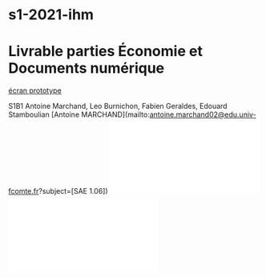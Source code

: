 # s1-2021-ihm
# Livrable parties Économie et Documents numérique
[écran prototype](doc/MARCHAND_Antoine_SAE106_S1B1_Visiper.pdf)

S1B1 Antoine Marchand, Leo Burnichon, Fabien Geraldes, Edouard Stamboulian
[Antoine MARCHAND](mailto:antoine.marchand02@edu.univ-fcomte.fr?subject=[SAE 1.06]) 
![Zoning](doc/zoning.odt)
![Prototype](doc/prototype.odt)


